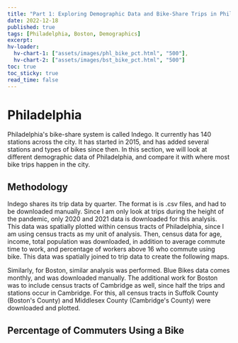 ```yaml
---
title: "Part 1: Exploring Demographic Data and Bike-Share Trips in Philadelphia and Boston"
date: 2022-12-18
published: true
tags: [Philadelphia, Boston, Demographics]
excerpt: 
hv-loader:
  hv-chart-1: ["assets/images/phl_bike_pct.html", "500"],
  hv-chart-2: ["assets/images/bst_bike_pct.html", "500"]
toc: true
toc_sticky: true
read_time: false
---
```


# Philadelphia

Philadelphia's bike-share system is called Indego. It currently has 140 stations across the city. It has started in 2015, and has added several stations and types of bikes since then. In this section, we will look at different demographic data of Philadelphia, and compare it with where most bike trips happen in the city.

## Methodology

Indego shares its trip data by quarter. The format is is .csv files, and had to be downloaded manually. Since I am only look at trips during the height of the pandemic, only 2020 and 2021 data is downloaded for this analysis. This data was spatially plotted within census tracts of Philadelphia, since I am using census tracts as my unit of analysis. Then, census data for age, income, total population was downloaded, in addition to average commute time to work, and percentage of workers above 16 who commute using bike. This data was spatially joined to trip data to create the following maps.

Similarly, for Boston, similar analysis was performed. Blue Bikes data comes monthly, and was downloaded manually. The additional work for Boston was to include census tracts of Cambridge as well, since half the trips and stations occur in Cambridge. For this, all census tracts in Suffolk County (Boston's County) and Middlesex County (Cambridge's County) were downloaded and plotted.

## Percentage of Commuters Using a Bike

<div id="hv-chart-1"></div>
<div id="hv-chart-2"></div>


